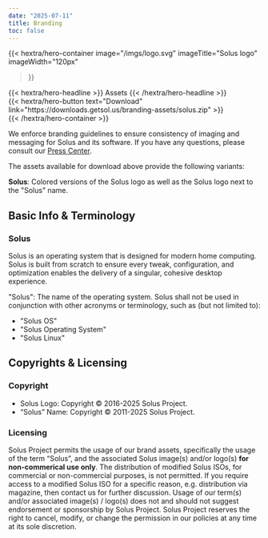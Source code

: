 ```yaml
---
date: "2025-07-11"
title: Branding
toc: false
---
```


{{< hextra/hero-container
  image="/imgs/logo.svg"
  imageTitle="Solus logo"
  imageWidth="120px"
>}}
<div class="hx-mb-6">
{{< hextra/hero-headline >}}
  Assets
{{< /hextra/hero-headline >}}
</div>

<div class="hx-mb-6">
  {{< hextra/hero-button text="Download" link="https://downloads.getsol.us/branding-assets/solus.zip" >}}
</div>
{{< /hextra/hero-container >}}

We enforce branding guidelines to ensure consistency of imaging and messaging for Solus and its software. If you have any questions, please consult our [Press Center](/press/).

The assets available for download above provide the following variants:

**Solus**: Colored versions of the Solus logo as well as the Solus logo next to the "Solus" name.

Basic Info & Terminology
------------------------

### Solus

Solus is an operating system that is designed for modern home computing. Solus is built from scratch to ensure every tweak, configuration, and optimization enables the delivery of a singular, cohesive desktop experience.

"Solus": The name of the operating system. Solus shall not be used in conjunction with other acronyms or terminology, such as (but not limited to):

*   "Solus OS"
*   "Solus Operating System"
*   "Solus Linux"

Copyrights & Licensing
----------------------

### Copyright

*   Solus Logo: Copyright © 2016-2025 Solus Project.
*   “Solus” Name: Copyright © 2011-2025 Solus Project.

### Licensing

Solus Project permits the usage of our brand assets, specifically the usage of the term “Solus”, and the associated Solus image(s) and/or logo(s) **for non-commerical use only**. The distribution of modified Solus ISOs, for commercial or non-commercial purposes, is not permitted. If you require access to a modified Solus ISO for a specific reason, e.g. distribution via magazine, then contact us for further discussion. Usage of our term(s) and/or associated image(s) / logo(s) does not and should not suggest endorsement or sponsorship by Solus Project. Solus Project reserves the right to cancel, modify, or change the permission in our policies at any time at its sole discretion.
